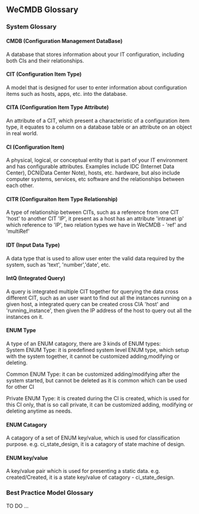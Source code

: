 ## WeCMDB Glossary

### System Glossary

#### CMDB (Configuration Management DataBase)
A database that stores information about your IT configuration, including both CIs and their relationships.

#### CIT (Configuration Item Type)
A model that is designed for user to enter information about configuration items such as hosts, apps, etc. into the database.

#### CITA (Configuration Item Type Attribute)
An attribute of a CIT, which present a characteristic of a configuration item type, it equates to a column on a database table or an attribute on an object in real world.

#### CI (Configuration Item)
A physical, logical, or conceptual entity that is part of your IT environment and has configurable attributes. Examples include IDC (Internet Data Center), DCN(Data Center Note), hosts, etc. hardware, but also include computer systems, services, etc software and the relationships between each other.

#### CITR (Configuraiton Item Type Relationship)
A type of relationship between CITs, such as a reference from one CIT 'host' to another CIT 'IP', it present as a host has an attribute 'intranet ip' which reference to 'IP', two relation types we have in WeCMDB - 'ref' and 'multiRef'

#### IDT (Input Data Type)
A data type that is used to allow user enter the valid data required by the system, such as 'text', 'number','date', etc.

#### IntQ (Integrated Query)
A query is integrated multiple CIT together for querying the data cross different CIT, such as an user want to find out all the instances running on a given host, a integrated query can be created cross CIA 'host' and 'running_instance', then given the IP address of the host to query out all the instances on it.

#### ENUM Type
A type of an ENUM catagory, there are 3 kinds of ENUM types:  
System ENUM Type: it is predefined system level ENUM type, which setup with the system together, it cannot be customized adding,modifying or deleting.

Common ENUM Type: it can be customized adding/modifying after the system started, but cannot be deleted as it is common which can be used for other CI

Private ENUM Type: it is created during the CI is created, which is used for this CI only, that is so call private, it can be customized adding, modifying or deleting anytime as needs.

#### ENUM Catagory
A catagory of a set of ENUM key/value, which is used for classification purpose. e.g. ci_state_design, it is a catagory of state machine of design.

#### ENUM key/value
A key/value pair which is used for presenting a static data. e.g. created/Created, it is a state key/value of catagory - ci_state_design.

### Best Practice Model Glossary
TO DO ...
